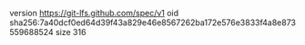 version https://git-lfs.github.com/spec/v1
oid sha256:7a40dcf0ed64d39f43a829e46e8567262ba172e576e3833f4a8e873559688524
size 316
